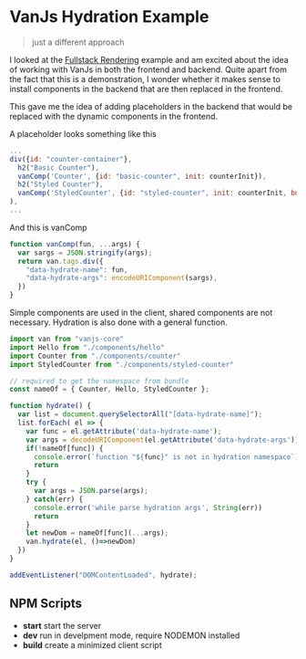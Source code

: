 # VanJs Hydration Example

> just a different approach

I looked at the [Fullstack Rendering](https://vanjs.org/ssr) example and am excited about the idea of working with VanJs in both the frontend and backend. Quite apart from the fact that this is a demonstration, I wonder whether it makes sense to install components in the backend that are then replaced in the frontend.

This gave me the idea of adding placeholders in the backend that would be replaced with the dynamic components in the frontend.

A placeholder looks something like this

```javascript
...
div({id: "counter-container"},
  h2("Basic Counter"),
  vanComp('Counter', {id: "basic-counter", init: counterInit}),
  h2("Styled Counter"),
  vanComp('StyledCounter', {id: "styled-counter", init: counterInit, buttonStyle: "🔼🔽"}),
),
...
```

And this is vanComp

```javascript
function vanComp(fun, ...args) {
  var sargs = JSON.stringify(args);
  return van.tags.div({
    "data-hydrate-name": fun, 
    "data-hydrate-args": encodeURIComponent(sargs),
  })
}
```

Simple components are used in the client, shared components are not necessary. Hydration is also done with a general function.

```javascript
import van from "vanjs-core"
import Hello from "./components/hello"
import Counter from "./components/counter"
import StyledCounter from "./components/styled-counter"

// required to get the namespace from bundle
const nameOf = { Counter, Hello, StyledCounter };

function hydrate() {
  var list = document.querySelectorAll("[data-hydrate-name]");
  list.forEach( el => {
    var func = el.getAttribute('data-hydrate-name');
    var args = decodeURIComponent(el.getAttribute('data-hydrate-args'));
    if(!nameOf[func]) {
      console.error(`function "${func}" is not in hydration namespace`); 
      return
    }
    try { 
      var args = JSON.parse(args); 
    } catch(err) {
      console.error('while parse hydration args', String(err))
      return
    }
    let newDom = nameOf[func](...args);
    van.hydrate(el, ()=>newDom)
  })
}

addEventListener("DOMContentLoaded", hydrate);
```

## NPM Scripts

- **start** start the server
- **dev** run in develpment mode, require NODEMON installed
- **build** create a minimized client script
